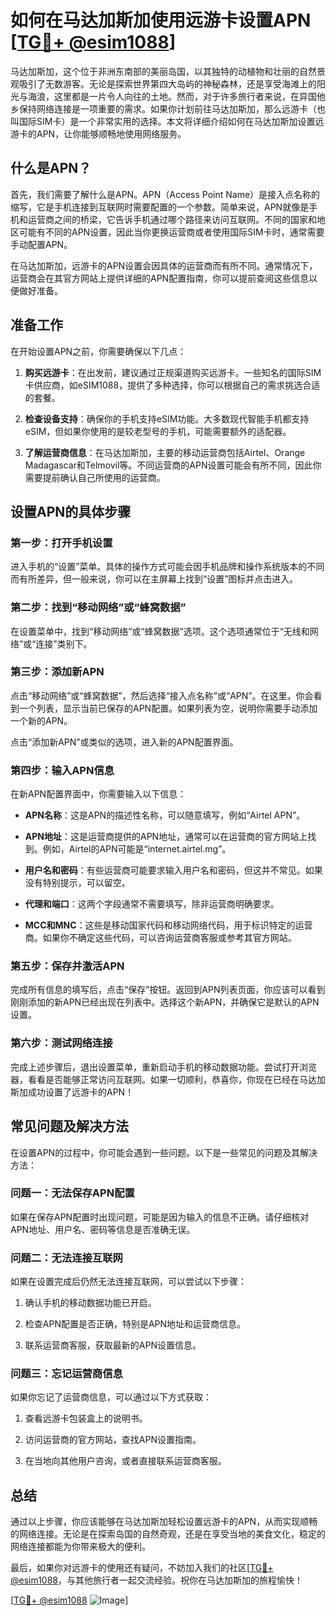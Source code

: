 # 如何在马达加斯加使用远游卡设置APN [[TG💪+ @esim1088](https://t.me/s/esim1088)]

马达加斯加，这个位于非洲东南部的美丽岛国，以其独特的动植物和壮丽的自然景观吸引了无数游客。无论是探索世界第四大岛屿的神秘森林，还是享受海滩上的阳光与海浪，这里都是一片令人向往的土地。然而，对于许多旅行者来说，在异国他乡保持网络连接是一项重要的需求。如果你计划前往马达加斯加，那么远游卡（也叫国际SIM卡）是一个非常实用的选择。本文将详细介绍如何在马达加斯加设置远游卡的APN，让你能够顺畅地使用网络服务。

## 什么是APN？

首先，我们需要了解什么是APN。APN（Access Point Name）是接入点名称的缩写，它是手机连接到互联网时需要配置的一个参数。简单来说，APN就像是手机和运营商之间的桥梁，它告诉手机通过哪个路径来访问互联网。不同的国家和地区可能有不同的APN设置，因此当你更换运营商或者使用国际SIM卡时，通常需要手动配置APN。

在马达加斯加，远游卡的APN设置会因具体的运营商而有所不同。通常情况下，运营商会在其官方网站上提供详细的APN配置指南，你可以提前查阅这些信息以便做好准备。

## 准备工作

在开始设置APN之前，你需要确保以下几点：

1. **购买远游卡**：在出发前，建议通过正规渠道购买远游卡。一些知名的国际SIM卡供应商，如eSIM1088，提供了多种选择，你可以根据自己的需求挑选合适的套餐。
   
2. **检查设备支持**：确保你的手机支持eSIM功能。大多数现代智能手机都支持eSIM，但如果你使用的是较老型号的手机，可能需要额外的适配器。

3. **了解运营商信息**：在马达加斯加，主要的移动运营商包括Airtel、Orange Madagascar和Telmovil等。不同运营商的APN设置可能会有所不同，因此你需要提前确认自己所使用的运营商。

## 设置APN的具体步骤

### 第一步：打开手机设置

进入手机的“设置”菜单。具体的操作方式可能会因手机品牌和操作系统版本的不同而有所差异，但一般来说，你可以在主屏幕上找到“设置”图标并点击进入。

### 第二步：找到“移动网络”或“蜂窝数据”

在设置菜单中，找到“移动网络”或“蜂窝数据”选项。这个选项通常位于“无线和网络”或“连接”类别下。

### 第三步：添加新APN

点击“移动网络”或“蜂窝数据”，然后选择“接入点名称”或“APN”。在这里，你会看到一个列表，显示当前已保存的APN配置。如果列表为空，说明你需要手动添加一个新的APN。

点击“添加新APN”或类似的选项，进入新的APN配置界面。

### 第四步：输入APN信息

在新APN配置界面中，你需要输入以下信息：

- **APN名称**：这是APN的描述性名称，可以随意填写，例如“Airtel APN”。
  
- **APN地址**：这是运营商提供的APN地址，通常可以在运营商的官方网站上找到。例如，Airtel的APN可能是“internet.airtel.mg”。

- **用户名和密码**：有些运营商可能要求输入用户名和密码，但这并不常见。如果没有特别提示，可以留空。

- **代理和端口**：这两个字段通常不需要填写，除非运营商明确要求。

- **MCC和MNC**：这些是移动国家代码和移动网络代码，用于标识特定的运营商。如果你不确定这些代码，可以咨询运营商客服或参考其官方网站。

### 第五步：保存并激活APN

完成所有信息的填写后，点击“保存”按钮。返回到APN列表页面，你应该可以看到刚刚添加的新APN已经出现在列表中。选择这个新APN，并确保它是默认的APN设置。

### 第六步：测试网络连接

完成上述步骤后，退出设置菜单，重新启动手机的移动数据功能。尝试打开浏览器，看看是否能够正常访问互联网。如果一切顺利，恭喜你，你现在已经在马达加斯加成功设置了远游卡的APN！

## 常见问题及解决方法

在设置APN的过程中，你可能会遇到一些问题。以下是一些常见的问题及其解决方法：

### 问题一：无法保存APN配置

如果在保存APN配置时出现问题，可能是因为输入的信息不正确。请仔细核对APN地址、用户名、密码等信息是否准确无误。

### 问题二：无法连接互联网

如果在设置完成后仍然无法连接互联网，可以尝试以下步骤：

1. 确认手机的移动数据功能已开启。
   
2. 检查APN配置是否正确，特别是APN地址和运营商信息。

3. 联系运营商客服，获取最新的APN设置信息。

### 问题三：忘记运营商信息

如果你忘记了运营商信息，可以通过以下方式获取：

1. 查看远游卡包装盒上的说明书。
   
2. 访问运营商的官方网站，查找APN设置指南。

3. 在当地向其他用户咨询，或者直接联系运营商客服。

## 总结

通过以上步骤，你应该能够在马达加斯加轻松设置远游卡的APN，从而实现顺畅的网络连接。无论是在探索岛国的自然奇观，还是在享受当地的美食文化，稳定的网络连接都能为你带来极大的便利。

最后，如果你对远游卡的使用还有疑问，不妨加入我们的社区[[TG💪+ @esim1088](https://t.me/s/esim1088)，与其他旅行者一起交流经验。祝你在马达加斯加的旅程愉快！

[[TG💪+ @esim1088](https://t.me/s/esim1088) ![Image](https://i.postimg.cc/4NQfJmqS/Snipaste-2025-05-13-00-14-12.png)]